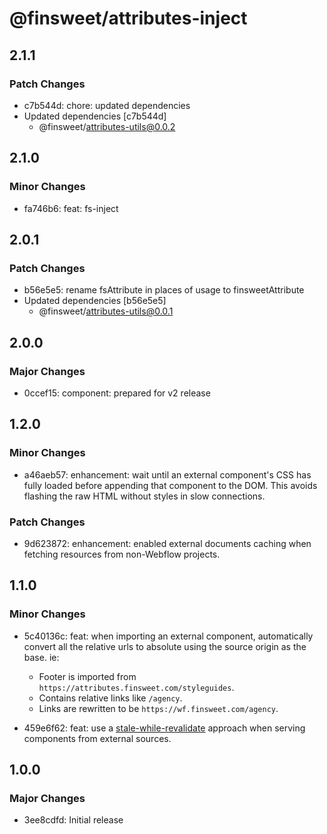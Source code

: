 # @finsweet/attributes-inject

## 2.1.1

### Patch Changes

- c7b544d: chore: updated dependencies
- Updated dependencies [c7b544d]
  - @finsweet/attributes-utils@0.0.2

## 2.1.0

### Minor Changes

- fa746b6: feat: fs-inject

## 2.0.1

### Patch Changes

- b56e5e5: rename fsAttribute in places of usage to finsweetAttribute
- Updated dependencies [b56e5e5]
  - @finsweet/attributes-utils@0.0.1

## 2.0.0

### Major Changes

- 0ccef15: component: prepared for v2 release

## 1.2.0

### Minor Changes

- a46aeb57: enhancement: wait until an external component's CSS has fully loaded before appending that component to the DOM. This avoids flashing the raw HTML without styles in slow connections.

### Patch Changes

- 9d623872: enhancement: enabled external documents caching when fetching resources from non-Webflow projects.

## 1.1.0

### Minor Changes

- 5c40136c: feat: when importing an external component, automatically convert all the relative urls to absolute using the source origin as the base.
  ie:

  - Footer is imported from `https://attributes.finsweet.com/styleguides`.
  - Contains relative links like `/agency`.
  - Links are rewritten to be `https://wf.finsweet.com/agency`.

- 459e6f62: feat: use a [stale-while-revalidate](https://web.dev/stale-while-revalidate/) approach when serving components from external sources.

## 1.0.0

### Major Changes

- 3ee8cdfd: Initial release
